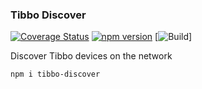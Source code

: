 ### Tibbo Discover 
[![Coverage Status](https://coveralls.io/repos/github/128keaton/Tibbo-Discover/badge.svg)](https://coveralls.io/github/128keaton/Tibbo-Discover)
[![npm version](https://badge.fury.io/js/tibbo-discover.svg)](https://badge.fury.io/js/tibbo-discover) [![Build](https://github.com/128keaton/Tibbo-Discover/actions/workflows/code-coverage.yml/badge.svg)]

Discover Tibbo devices on the network

```bash
npm i tibbo-discover
```
